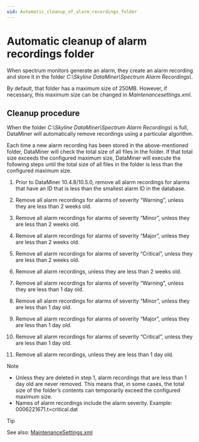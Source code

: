 ```yaml
---
uid: Automatic_cleanup_of_alarm_recordings_folder
---
```


# Automatic cleanup of alarm recordings folder

When spectrum monitors generate an alarm, they create an alarm recording and store it in the folder *C:\\Skyline DataMiner\\Spectrum Alarm Recordings\\*.

By default, that folder has a maximum size of 250MB. However, if necessary, this maximum size can be changed in *Maintenancesettings.xml*.

## Cleanup procedure

When the folder *C:\\Skyline DataMiner\\Spectrum Alarm Recordings\\* is full, DataMiner will automatically remove recordings using a particular algorithm.

Each time a new alarm recording has been stored in the above-mentioned folder, DataMiner will check the total size of all files in the folder. If that total size exceeds the configured maximum size, DataMiner will execute the following steps until the total size of all files in the folder is less than the configured maximum size.

1. Prior to DataMiner 10.4.8/10.5.0<!-- RN 39834 -->, remove all alarm recordings for alarms that have an ID that is less than the smallest alarm ID in the database.

1. Remove all alarm recordings for alarms of severity “Warning”, unless they are less than 2 weeks old.

1. Remove all alarm recordings for alarms of severity “Minor”, unless they are less than 2 weeks old.

1. Remove all alarm recordings for alarms of severity “Major”, unless they are less than 2 weeks old.

1. Remove all alarm recordings for alarms of severity “Critical”, unless they are less than 2 weeks old.

1. Remove all alarm recordings, unless they are less than 2 weeks old.

1. Remove all alarm recordings for alarms of severity “Warning”, unless they are less than 1 day old.

1. Remove all alarm recordings for alarms of severity “Minor”, unless they are less than 1 day old.

1. Remove all alarm recordings for alarms of severity “Major”, unless they are less than 1 day old.

1. Remove all alarm recordings for alarms of severity “Critical”, unless they are less than 1 day old.

1. Remove all alarm recordings, unless they are less than 1 day old.

> [!NOTE]
>
> - Unless they are deleted in step 1, alarm recordings that are less than 1 day old are never removed. This means that, in some cases, the total size of the folder’s contents can temporarily exceed the configured maximum size.
> - Names of alarm recordings include the alarm severity. Example: 0006221671.t=critical.dat

> [!TIP]
> See also: [MaintenanceSettings.xml](xref:MaintenanceSettings_xml)
